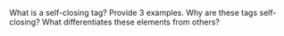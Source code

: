 What is a self-closing tag? Provide 3 examples. Why are these tags self-closing? What differentiates these elements from others?
